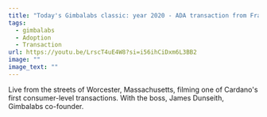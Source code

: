 ```yaml
---
title: "Today's Gimbalabs classic: year 2020 - ADA transaction from Franklin Street."
tags:
  - gimbalabs
  - Adoption
  - Transaction
url: https://youtu.be/LrscT4uE4W8?si=i56ihCiDxm6L3BB2
image: ""
image_text: ""
---
```


Live from the streets of Worcester, Massachusetts, filming one of Cardano's first consumer-level transactions. With the boss, James Dunseith, Gimbalabs co-founder.
